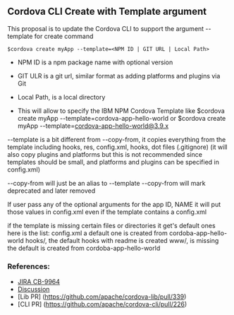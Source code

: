 ## Cordova CLI Create with Template argument



This proposal is to update the Cordova CLI to support the argument --template for create command

    $cordova create myApp --template=<NPM ID | GIT URL | Local Path>

- NPM ID is a npm package name with optional version
- GIT ULR is a git url, similar format as adding platforms and plugins via Git
- Local Path, is a local directory 

- This will allow to specify the IBM NPM Cordova Template like $cordova create myApp --template=cordova-app-hello-world or $cordova create myApp --template=cordova-app-hello-world@3.9.x

--template is a bit different from --copy-from, it copies everything from the template including hooks, res, config.xml, hooks, dot files (.gitignore) (it will also copy plugins and platforms but this is not recommended since templates should be small, and platforms and plugins can be specified in config.xml)

--copy-from will just be an alias to --template
--copy-from will mark deprecated and later removed

If user pass any of the optional arguments for the app ID, NAME it will put those values in config.xml even if the template contains a config.xml

if the template is missing certain files or directories it get's default ones here is the list:
config.xml a default one is created  from cordoba-app-hello-world
hooks/, the default hooks with readme is created
www/, is missing the default is created from cordoba-app-hello-world

### References:
- [JIRA CB-9964](https://issues.apache.org/jira/browse/CB-9964)
- [Discussion](https://github.com/cordova/cordova-discuss/issues/5)
- [Lib PR] (https://github.com/apache/cordova-lib/pull/339)
- [CLI PR] (https://github.com/apache/cordova-cli/pull/226)


